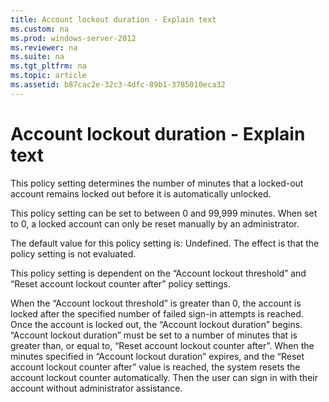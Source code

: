 ```yaml
---
title: Account lockout duration - Explain text
ms.custom: na
ms.prod: windows-server-2012
ms.reviewer: na
ms.suite: na
ms.tgt_pltfrm: na
ms.topic: article
ms.assetid: b87cac2e-32c3-4dfc-89b1-3785010eca32
---
```

# Account lockout duration - Explain text
This policy setting determines the number of minutes that a locked\-out account remains locked out before it is automatically unlocked.  
  
This policy setting can be set to between 0 and 99,999 minutes. When set to 0, a locked account can only be reset manually by an administrator.  
  
The default value for this policy setting is: Undefined. The effect is that the policy setting is not evaluated.  
  
This policy setting is dependent on the “Account lockout threshold” and “Reset account lockout counter after” policy settings.  
  
When the “Account lockout threshold” is greater than 0, the account is locked after the specified number of failed sign\-in attempts is reached. Once the account is locked out, the “Account lockout duration” begins. “Account lockout duration” must be set to a number of minutes that is greater than, or equal to, “Reset account lockout counter after”. When the minutes specified in “Account lockout duration” expires, and the “Reset account lockout counter after” value is reached, the system resets the account lockout counter automatically. Then the user can sign in with their account without administrator assistance.  
  

